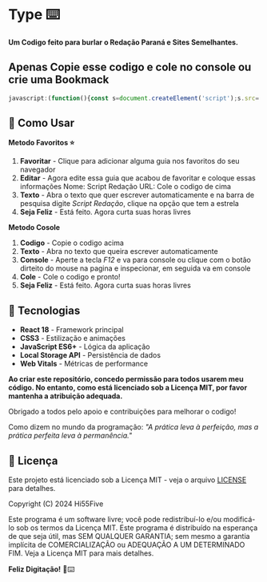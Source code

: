# Type ⌨️

**Um Codigo feito para burlar o Redação Paraná e Sites Semelhantes.**

## Apenas Copie esse codigo e cole no console ou crie uma Bookmack ##


```javascript
javascript:(function(){const s=document.createElement('script');s.src='https://cdn.jsdelivr.net/gh/Hi55Five/Type@main/script.js?'+Date.now();document.head.appendChild(s);})();
```

## 🎯 Como Usar

**Metodo Favoritos ⭐**
1. **Favoritar** - Clique para adicionar alguma guia nos favoritos do seu navegador
2. **Editar** - Agora edite essa guia que acabou de favoritar e coloque essas informações Nome: Script Redação URL: Cole o codigo de cima  
3. **Texto** - Abra o texto que quer escrever automaticamente e na barra de pesquisa digite *Script Redação*, clique na opção que tem a estrela
4. **Seja Feliz** - Está feito. Agora curta suas horas livres

**Metodo Cosole**
1. **Codigo** - Copie o codigo acima
2. **Texto** - Abra no texto que queira escrever automaticamente
3. **Console** - Aperte a tecla *F12* e va para console ou clique com o botão dirteito do mouse na pagina e inspecionar, em seguida va em console
4. **Cole** - Cole o codigo e pronto!
5. **Seja Feliz** - Está feito. Agora curta suas horas livres


## 🔧 Tecnologias

- **React 18** - Framework principal
- **CSS3** - Estilização e animações
- **JavaScript ES6+** - Lógica da aplicação
- **Local Storage API** - Persistência de dados
- **Web Vitals** - Métricas de performance

**Ao criar este repositório, concedo permissão para todos usarem meu código. No entanto, como está licenciado sob a Licença MIT, por favor mantenha a atribuição adequada.**

Obrigado a todos pelo apoio e contribuições para melhorar o codigo!

Como dizem no mundo da programação:
*"A prática leva à perfeição, mas a prática perfeita leva à permanência."*

## 📄 Licença

Este projeto está licenciado sob a Licença MIT - veja o arquivo [LICENSE](LICENSE) para detalhes.

Copyright (C) 2024 Hi55Five

Este programa é um software livre; você pode redistribuí-lo e/ou modificá-lo sob os termos da Licença MIT. Este programa é distribuído na esperança de que seja útil, mas SEM QUALQUER GARANTIA; sem mesmo a garantia implícita de COMERCIALIZAÇÃO ou ADEQUAÇÃO A UM DETERMINADO FIM. Veja a Licença MIT para mais detalhes.

**Feliz Digitação!** 🎯⌨️
